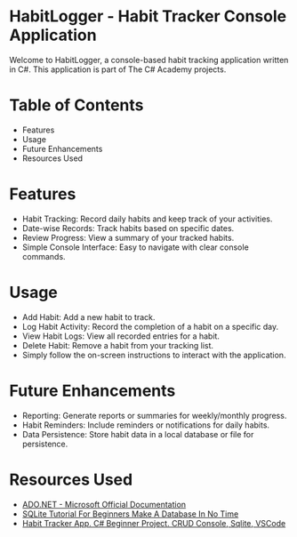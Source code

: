 # HabitLogger - Habit Tracker Console Application

Welcome to HabitLogger, a console-based habit tracking application written in C#. This application is part of The C# Academy projects.

# Table of Contents

- Features
- Usage
- Future Enhancements
- Resources Used

# Features

- Habit Tracking: Record daily habits and keep track of your activities.
- Date-wise Records: Track habits based on specific dates.
- Review Progress: View a summary of your tracked habits.
- Simple Console Interface: Easy to navigate with clear console commands.

# Usage

- Add Habit: Add a new habit to track.
- Log Habit Activity: Record the completion of a habit on a specific day.
- View Habit Logs: View all recorded entries for a habit.
- Delete Habit: Remove a habit from your tracking list.
- Simply follow the on-screen instructions to interact with the application.

# Future Enhancements

- Reporting: Generate reports or summaries for weekly/monthly progress.
- Habit Reminders: Include reminders or notifications for daily habits.
- Data Persistence: Store habit data in a local database or file for persistence.

# Resources Used

- [ADO.NET - Microsoft Official Documentation](https://learn.microsoft.com/en-us/dotnet/framework/data/adonet/)
- [SQLite Tutorial For Beginners Make A Database In No Time](https://www.youtube.com/watch?v=HQKwgk6XkIA)
- [Habit Tracker App. C# Beginner Project. CRUD Console, Sqlite, VSCode](https://www.youtube.com/watch?v=d1JIJdDVFjs)
